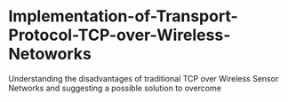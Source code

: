 # Implementation-of-Transport-Protocol-TCP-over-Wireless-Netoworks
Understanding the disadvantages of traditional TCP over Wireless Sensor Networks and suggesting a possible solution to overcome
